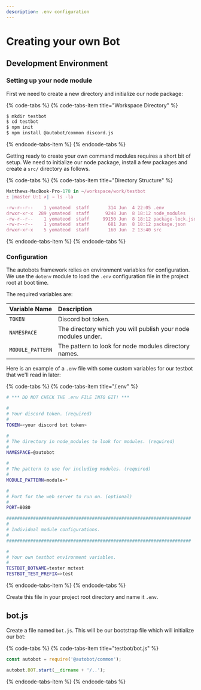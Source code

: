 ```yaml
---
description: .env configuration
---
```


# Creating your own Bot

## Development Environment

### Setting up your node module

First we need to create a new directory and initialize our node package:

{% code-tabs %}
{% code-tabs-item title="Workspace Directory" %}
```bash
$ mkdir testbot
$ cd testbot
$ npm init
$ npm install @autobot/common discord.js
```
{% endcode-tabs-item %}
{% endcode-tabs %}

Getting ready to create your own command modules requires a short bit of setup. We need to initialize our node package, install a few packages and create a `src/` directory as follows.

{% code-tabs %}
{% code-tabs-item title="Directory Structure" %}
```typescript
Matthews-MacBook-Pro-178 in ~/workspace/work/testbot
± |master U:1 ✗| → ls -la

-rw-r--r--    1 yomateod  staff       314 Jun  4 22:05 .env
drwxr-xr-x  289 yomateod  staff      9248 Jun  8 18:12 node_modules
-rw-r--r--    1 yomateod  staff     99150 Jun  8 18:12 package-lock.json
-rw-r--r--    1 yomateod  staff       681 Jun  8 18:12 package.json
drwxr-xr-x    5 yomateod  staff       160 Jun  2 13:40 src
```
{% endcode-tabs-item %}
{% endcode-tabs %}

### Configuration

The autobots framework relies on environment variables for configuration. We use the `dotenv` module to load the `.env` configuration file in the project root at boot time.

The required variables are:

| Variable Name | Description |
| :--- | :--- |
| `TOKEN` | Discord bot token. |
| `NAMESPACE` | The directory which you will publish your node modules under. |
| `MODULE_PATTERN` | The pattern to look for node modules directory names. |

Here is an example of a `.env` file with some custom variables for our testbot that we'll read in later:

{% code-tabs %}
{% code-tabs-item title="/.env" %}
```bash
# *** DO NOT CHECK THE .env FILE INTO GIT! ***

#
# Your discord token. (required)
#
TOKEN=<your discord bot token>

#
# The directory in node_modules to look for modules. (required)
#
NAMESPACE=@autobot

#
# The pattern to use for including modules. (required)
#
MODULE_PATTERN=module-*

#
# Port for the web server to run on. (optional)
#
PORT=8080

#####################################################################
#
# Individual module configurations.
#
#####################################################################

#
# Your own testbot environment variables.
#
TESTBOT_BOTNAME=tester mctest
TESTBOT_TEST_PREFIX=>test
```
{% endcode-tabs-item %}
{% endcode-tabs %}

Create this file in your project root directory and name it `.env`.

## bot.js

Create a file named `bot.js`. This will be our bootstrap file which will initialize our bot:

{% code-tabs %}
{% code-tabs-item title="testbot/bot.js" %}
```typescript
const autobot = require('@autobot/common');

autobot.BOT.start(__dirname + '/..');
```
{% endcode-tabs-item %}
{% endcode-tabs %}

 



